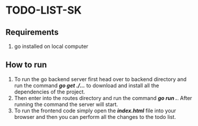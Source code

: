 ﻿# TODO-LIST-SK
## Requirements 
1. go installed on local computer

## How to run
1. To run the go backend server first head over to backend directory and run the command ***go get ./...*** to download and install all the dependencies of the project.
2. Then enter into the routes directory and run the command ***go run .***. After running the command the server will start.
3. To run the frontend code simply open the ***index.html*** file into your browser and then you can perform all the changes to the todo list.
